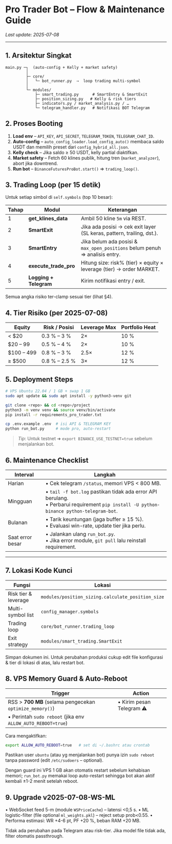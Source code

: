 # Pro Trader Bot – Flow & Maintenance Guide

_Last update: 2025-07-08_

---

## 1. Arsitektur Singkat

```
main.py ─┐  (auto-config + Kelly + market safety)
         │
         ├─ core/
         │   └─ bot_runner.py  ⇢  loop trading multi-symbol
         │
         └─ modules/
             ├─ smart_trading.py      # SmartEntry & SmartExit
             ├─ position_sizing.py   # Kelly & risk tiers
             ├─ indicators.py / market_analysis.py / …
             └─ telegram_handler.py   # Notifikasi BOT Telegram
```

## 2. Proses Booting

1. **Load env** – `API_KEY`, `API_SECRET`, `TELEGRAM_TOKEN`, `TELEGRAM_CHAT_ID`.
2. **Auto-config** – `auto_config_loader.load_config_auto()` membaca saldo USDT dan memilih preset dari `config_hybrid_all.json`.
3. **Kelly check** – Jika saldo ≥ 50 USDT, kelly partial diaktifkan.
4. **Market safety** – Fetch 60 klines publik, hitung tren (`market_analyzer`), abort jika downtrend.
5. **Run bot** – `BinanceFuturesProBot.start()` ⇒ `trading_loop()`.

## 3. Trading Loop (per 15 detik)

Untuk setiap simbol di `self.symbols` (top 10 besar):

| Tahap | Modul | Keterangan |
|-------|-------|-----------|
| 1 | **get_klines_data** | Ambil 50 kline `5m` via REST. |
| 2 | **SmartExit** | Jika ada posisi → cek exit layer (SL keras, pattern, trailing, dst.). |
| 3 | **SmartEntry** | Jika belum ada posisi & `max_open_positions` belum penuh ⇒ analisis entry. |
| 4 | **execute_trade_pro** | Hitung size:  risk% (tier) × equity × leverage (tier)  → order MARKET. |
| 5 | **Logging + Telegram** | Kirim notifikasi entry / exit. |

Semua angka risiko ter-clamp sesuai tier (lihat §4).

## 4. Tier Risiko (per 2025-07-08)

| Equity | Risk / Posisi | Leverage Max | Portfolio Heat |
|--------|---------------|--------------|----------------|
| < $20 | 0.3 % – 3 % | 2× | 10 % |
| $20 – 99 | 0.5 % – 4 % | 2× | 10 % |
| $100 – 499 | 0.8 % – 3 % | 2.5× | 12 % |
| ≥ $500 | 0.8 % – 2.5 % | 3× | 12 % |


## 5. Deployment Steps

```bash
# VPS Ubuntu 22.04 / 1 GB + swap 1 GB
sudo apt update && sudo apt install -y python3-venv git

git clone <repo> && cd <repo>/project
python3 -m venv venv && source venv/bin/activate
pip install -r requirements_pro_trader.txt

cp .env.example .env  # isi API & TELEGRAM KEY
python run_bot.py     # mode pro, auto-restart
```

> _Tip_: Untuk testnet ➜ `export BINANCE_USE_TESTNET=true` sebelum menjalankan bot.

## 6. Maintenance Checklist

| Interval | Langkah |
|----------|---------|
| Harian | • Cek telegram `/status`, memori VPS < 800 MB. |
| Mingguan | • `tail -f bot.log` pastikan tidak ada error API berulang.<br>• Perbarui requirement `pip install -U python-binance python-telegram-bot`. |
| Bulanan | • Tarik keuntungan (jaga buffer ≥ 15 %).<br>• Evaluasi win-rate, update tier jika perlu. |
| Saat error besar | • Jalankan ulang `run_bot.py`.<br>• Jika error module, `git pull` lalu reinstall requirement. |

---

## 7. Lokasi Kode Kunci

| Fungsi | Lokasi |
|--------|--------|
| Risk tier & leverage | `modules/position_sizing.calculate_position_size` |
| Multi-symbol list | `config_manager.symbols` |
| Trading loop | `core/bot_runner.trading_loop` |
| Exit strategy | `modules/smart_trading.SmartExit` |

Simpan dokumen ini.  Untuk perubahan produksi cukup edit file konfigurasi & tier di lokasi di atas, lalu restart bot.

## 8. VPS Memory Guard & Auto-Reboot

| Trigger | Action |
|---------|--------|
| RSS > **700 MB** (selama pengecekan `optimize_memory()`)|  • Kirim pesan Telegram ⚠️  
• Perintah `sudo reboot` (jika env `ALLOW_AUTO_REBOOT=true`) |

Cara mengaktifkan:
```bash
export ALLOW_AUTO_REBOOT=true   # set di ~/.bashrc atau crontab
```
Pastikan user `ubuntu` (atau yg menjalankan bot) punya izin `sudo reboot` tanpa password (edit `/etc/sudoers` – optional).

Dengan guard ini VPS 1 GB akan otomatis restart sebelum kehabisan memori; `run_bot.py` memakai loop auto-restart sehingga bot akan aktif kembali ±1-2 menit setelah reboot.

## 9. Upgrade v2025-07-08-WS-ML

• WebSocket feed 5-m (module `WSPriceCache`) – latensi <0,5 s.
• ML logistic-filter (file optional `ml_weights.pkl`) – reject setup prob<0.55.
• Performa estimasi: WR +4-6 pt, PF +20 %, beban RAM +20 MB.

Tidak ada perubahan pada Telegram atau risk-tier.  Jika model file tidak ada, filter otomatis passthrough.